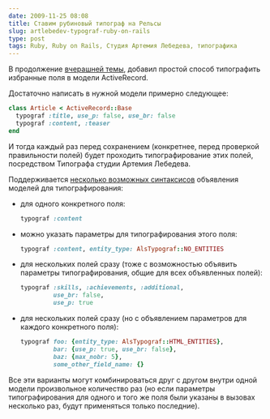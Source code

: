 ```yaml
---
date: 2009-11-25 08:08
title: Ставим рубиновый типограф на Рельсы
slug: artlebedev-typograf-ruby-on-rails
type: post
tags: Ruby, Ruby on Rails, Студия Артемия Лебедева, типографика
---
```


В продолжение [вчерашней темы](../24/artlebedev-typograf-ruby), добавил простой способ типографить избранные поля в модели ActiveRecord.

Достаточно написать в нужной модели примерно следующее:

``` ruby
class Article < ActiveRecord::Base
  typograf :title, use_p: false, use_br: false
  typograf :content, :teaser
end
```

И тогда каждый раз перед сохранением (конкретнее, перед проверкой правильности полей) будет проходить типографирование этих полей, посредством Типографа студии Артемия Лебедева.

Поддерживается [несколько возможных синтаксисов](http://www.rubydoc.info/gems/als_typograf) объявления моделей для типографирования:

*   для одного конкретного поля:

    ``` ruby
    typograf :content
    ```
*   можно указать параметры для типографирования этого поля:

    ``` ruby
    typograf :content, entity_type: AlsTypograf::NO_ENTITIES
    ```

*   для нескольких полей сразу (тоже с возможностью объявить параметры типографирования, общие для всех объявленных полей):

    ``` ruby
    typograf :skills, :achievements, :additional,
             use_br: false,
             use_p: true
    ```

*   для нескольких полей сразу (но с объявлением параметров для каждого конкретного поля):

    ``` ruby
    typograf foo: {entity_type: AlsTypograf::HTML_ENTITIES},
             bar: {use_p: true, use_br: false},
             baz: {max_nobr: 5},
             some_other_field_name: {}
    ```

Все эти варианты могут комбинироваться друг с другом внутри одной модели произвольное количество раз (но если параметры типографирования для одного и того же поля были указаны в вызовах несколько раз, будут применяться только последние).
